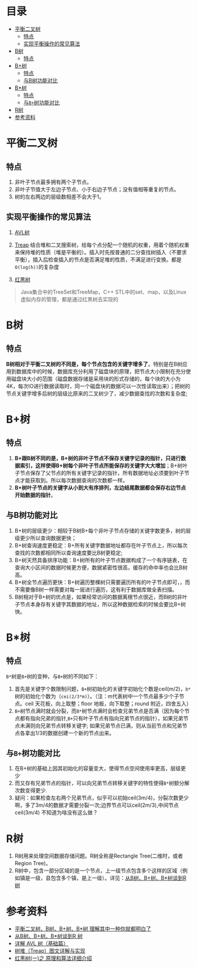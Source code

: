 # 目录
- [平衡二叉树](#平衡二叉树)
	- [特点](#特点)
	- [实现平衡操作的常见算法](#实现平衡操作的常见算法)
- [B树](#B树)
	- [特点](#特点-1)
- [B+树](#B树-1)
	- [特点](#特点-2)
	- [与B树功能对比](#与B树功能对比)
- [B*树](#B树-2)
	- [特点](#特点-3)
	- [与`B+`树功能对比](#与`B+`树功能对比)
- [R树](#R树)
- [参考资料](#参考资料)
# 平衡二叉树
## 特点
1. 非叶子节点最多拥有两个子节点。
2. 非叶子节值大于左边子节点、小于右边子节点；没有值相等重复的节点。
3. 树的左右两边的层级数相差不会大于1。
## 实现平衡操作的常见算法
1. [AVL树](https://zhuanlan.zhihu.com/p/34899732)

2. [Treap](https://blog.csdn.net/K346K346/article/details/50808879)
结合堆和二叉搜索树，给每个点分配一个随机的权重，用着个随机权重来保持堆的性质（堆是平衡的）。插入时先按普通的二分查找树插入（不要求平衡），插入后检查插入的节点是否满足堆的性质，不满足进行变换。都是`O(log(h))`的复杂度

3. [红黑树](http://www.cnblogs.com/skywang12345/p/3245399.html)

> Java集合中的TreeSet和TreeMap，C++ STL中的set、map，以及Linux虚拟内存的管理，都是通过红黑树去实现的


# B树
## 特点
**B树相对于平衡二叉树的不同是，每个节点包含的关键字增多了**。特别是在B树应用到数据库中的时候，数据库充分利用了磁盘块的原理，把节点大小限制在充分使用磁盘块大小的范围（磁盘数据存储是采用块的形式存储的，每个块的大小为4K，每次IO进行数据读取时，同一个磁盘块的数据可以一次性读取出来）；把树的节点关键字增多后树的层级比原来的二叉树少了，减少数据查找的次数和复杂度;

# B+树
## 特点
1. **B+跟B树不同的是，B+树的非叶子节点不保存关键字记录的指针，只进行数据索引，这样使得B+树每个非叶子节点所能保存的关键字大大增加**；B+树叶子节点保存了父节点的所有关键字记录的指针，所有数据地址必须要到叶子节点才能获取到。所以每次数据查询的次数都一样。
2. **B+树叶子节点的关键字从小到大有序排列，左边结尾数据都会保存右边节点开始数据的指针**。
## 与B树功能对比
1. B+树的层级更少：相较于B树B+每个非叶子节点存储的关键字数更多，树的层级更少所以查询数据更快；
2. B+树查询速度更稳定：B+所有关键字数据地址都存在叶子节点上，所以每次查找的次数都相同所以查询速度要比B树更稳定;
3. B+树天然具备排序功能：B+树所有的叶子节点数据构成了一个有序链表，在查询大小区间的数据时候更方便，数据紧密性很高，缓存的命中率也会比B树高。
4. B+树全节点遍历更快：B+树遍历整棵树只需要遍历所有的叶子节点即可，，而不需要像B树一样需要对每一层进行遍历，这有利于数据库做全表扫描。
5. B树相对于B+树的优点是，如果经常访问的数据离根节点很近，而B树的非叶子节点本身存有关键字其数据的地址，所以这种数据检索的时候会要比B+树快。
# B*树
## 特点
`B*`树是`B+`树的变种，与`B+`树的不同如下：

1. 首先是关键字个数限制问题，`B+`树初始化的关键字初始化个数是ceil(m/2)，`b*`树的初始化个数为（`cei(2/3*m)`）。（注：m代表树中一个节点最多少个子节点。ceil 天花板，向上取整；floor 地板，向下取整；round 附近，四舍五入）
2. `B+`树节点满时就会分裂，而`B*`树节点满时会检查兄弟节点是否满（因为每个节点都有指向兄弟的指针,`B+`只有叶子节点有指向兄弟节点的指针），如果兄弟节点未满则向兄弟节点转移关键字; 如果兄弟节点已满，则从当前节点和兄弟节点各拿出1/3的数据创建一个新的节点出来。
## 与`B+`树功能对比
1. 在B+树的基础上因其初始化的容量变大，使得节点空间使用率更高，层级更少
2. 而又存有兄弟节点的指针，可以向兄弟节点转移关键字的特性使得`B*`树额分解次数变得更少.
3. 疑问：如果检查左右两个兄弟节点，似乎可以初始ceil(3m/4)，分裂次数更少啊，多了3m/4的数据才需要分裂一次;边界节点可以ceil(2m/3),中间节点ceil(3m/4) 不知道为啥没有这么做？

# R树
1. R树用来处理空间数据存储问题。R树全称是Rectangle Tree(二维时，或者Region Tree)。
2. R树中，包含一部分区域的是一个节点，上一级节点包含多个这样的区域（例如镇是一级，县包含多个镇，是上一级）。详见：[从B树、B+树、B*树谈到R 树](https://blog.csdn.net/v_JULY_v/article/details/6530142/)

# 参考资料
- [平衡二叉树、B树、B+树、B*树 理解其中一种你就都明白了](https://zhuanlan.zhihu.com/p/27700617)
- [从B树、B+树、B*树谈到R 树](https://blog.csdn.net/v_JULY_v/article/details/6530142/)
- [详解 AVL 树（基础篇）](https://zhuanlan.zhihu.com/p/34899732)
- [树堆（Treap）图文详解与实现](https://blog.csdn.net/K346K346/article/details/50808879)
- [红黑树(一)之 原理和算法详细介绍](https://www.cnblogs.com/skywang12345/p/3245399.html)
